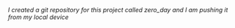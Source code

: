 *I created a git repository for this project called zero_day and I am pushing it from my local device* 
